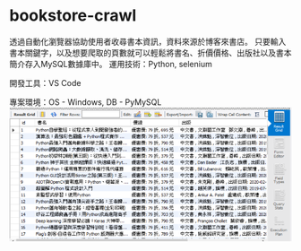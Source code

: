 # bookstore-crawl
透過自動化瀏覽器協助使用者收尋書本資訊，資料來源於博客來書店。
只要輸入書本關鍵字，以及想要爬取的頁數就可以輕鬆將書名、折價價格、出版社以及書本簡介存入MySQL數據庫中。
運用技術：Python, selenium

開發工具：VS Code 

專案環境：OS - Windows, DB - PyMySQL
![]( Table.png)
